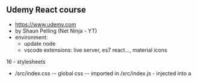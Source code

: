## Udemy React course
  - https://www.udemy.com
  - by Shaun Pelling (Net Ninja - YT)
  - environment:
    - update node
    - vscode extensions: live server, es7 react..., material icons

16 - stylesheets
  - /src/index.css -- global css -- imported in /src/index.js - injected into a <style> tag 
  - /src/App.css -- specific to the App component, note all styles are prefixed with '.App'